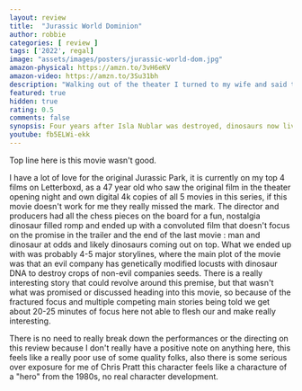 ```yaml
---
layout: review
title:  "Jurassic World Dominion"
author: robbie
categories: [ review ]
tags: ['2022', regal]
image: "assets/images/posters/jurassic-world-dom.jpg"
amazon-physical: https://amzn.to/3vH6eKV
amazon-video: https://amzn.to/3Su31bh
description: "Walking out of the theater I turned to my wife and said that was the worst experience I have had watching a film in a movie theater."
featured: true
hidden: true
rating: 0.5
comments: false
synopsis: Four years after Isla Nublar was destroyed, dinosaurs now live—and hunt—alongside humans all over the world. This fragile balance will reshape the future and determine, once and for all, whether human beings are to remain the apex predators on a planet they now share with history’s most fearsome creatures.
youtube: fb5ELWi-ekk
---
```


Top line here is this movie wasn't good. 

I have a lot of love for the original Jurassic Park, it is currently on my top 4 films on Letterboxd, as a 47 year old who saw the original film in the theater opening night and own digital 4k copies of all 5 movies in this series, if this movie doesn't work for me they really missed the mark.  The director and producers had all the chess pieces on the board for a fun, nostalgia dinosaur filled romp and ended up with a convoluted film that doesn't focus on the promise in the trailer and the end of the last movie : man and dinosaur at odds and likely dinosaurs coming out on top.  What we ended up with was probably 4-5 major storylines, where the main plot of the movie was that an evil company has genetically modified locusts with dinosaur DNA to destroy crops of non-evil companies seeds.  There is a really interesting story that could revolve around this premise, but that wasn't what was promised or discussed heading into this movie, so because of the fractured focus and multiple competing main stories being told we get about 20-25 minutes of focus here not able to flesh our and make really interesting.

There is no need to really break down the performances or the directing on this review because I don't really have a positive note on anything here, this feels like a really poor use of some quality folks, also there is some serious over exposure for me of Chris Pratt this character feels like a characture of a "hero" from the 1980s, no real character development.
